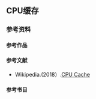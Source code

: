 ## CPU缓存



### 参考资料

#### 参考作品

#### 参考文献

- Wikipedia.(2018）.[CPU Cache](https://zh.wikipedia.org/wiki/CPU%E7%BC%93%E5%AD%98)

#### 参考书目
